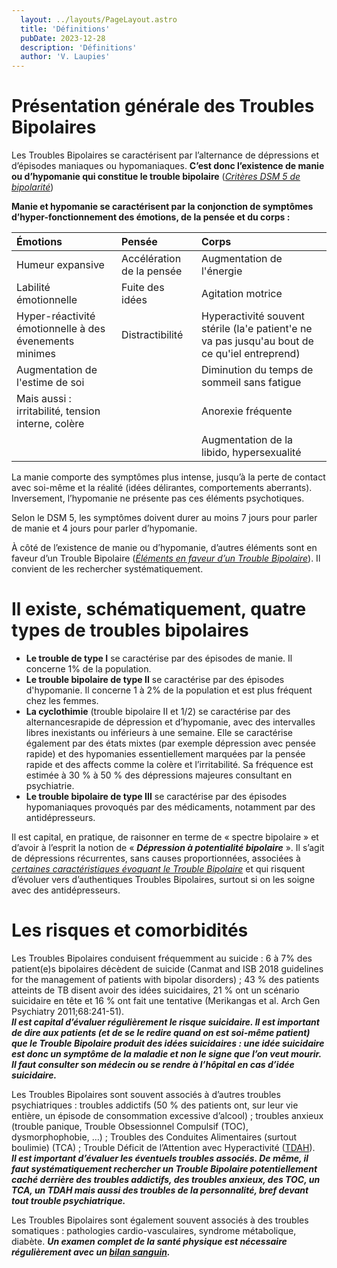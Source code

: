 ```yaml
---
  layout: ../layouts/PageLayout.astro
  title: 'Définitions'
  pubDate: 2023-12-28
  description: 'Définitions'
  author: 'V. Laupies'
---
```


# Présentation générale des Troubles Bipolaires

Les Troubles Bipolaires se caractérisent par l’alternance de dépressions et d’épisodes maniaques ou hypomaniaques. **C’est donc l’existence de manie ou d’hypomanie qui constitue le trouble bipolaire** ([_Critères DSM 5 de bipolarité_]())

**Manie et hypomanie se caractérisent par la conjonction de symptômes d’hyper-fonctionnement des émotions, de la pensée et du corps :**

|**Émotions**|**Pensée**|**Corps**|
|:---|:---|:---|
|Humeur expansive | Accélération de la pensée | Augmentation de l'énergie|
|Labilité émotionnelle | Fuite des idées | Agitation motrice|
|Hyper-réactivité émotionnelle à des évenements minimes | Distractibilité | Hyperactivité souvent stérile (la'e patient'e ne va pas jusqu'au bout de ce qu'iel entreprend)|
|Augmentation de l'estime de soi | | Diminution du temps de sommeil sans fatigue|
|Mais aussi : irritabilité, tension interne, colère | | Anorexie fréquente|
| | | Augmentation de la libido, hypersexualité|

<!-- ### _Pensée :_

- Accélération de la pensée
- Fuite des idées
- Distractibilité

### _Corps :_

- Augmentation de l'énergie
- Agitation motrice
- Hyperactivité souvent stérile (la'e patient'e ne va pas jusqu'au bout de ce qu'iel entreprend)
- Diminution du temps de sommeil sans fatigue
- Anorexie fréquente
- Augmentation de la libido, hypersexualité -->

La manie comporte des symptômes plus intense, jusqu’à la perte de contact avec soi-même et la réalité (idées délirantes, comportements aberrants). Inversement, l’hypomanie ne présente pas ces éléments psychotiques.

Selon le DSM 5, les symptômes doivent durer au moins 7 jours pour parler de manie et 4 jours pour parler d’hypomanie.

À côté de l’existence de manie ou d’hypomanie, d’autres éléments sont en faveur d’un Trouble Bipolaire ([_Éléments en faveur d’un Trouble Bipolaire_]()). Il convient de les rechercher systématiquement.

# Il existe, schématiquement, quatre types de troubles bipolaires

- **Le trouble de type I** se caractérise par des épisodes de manie. Il concerne 1% de la population.
- **Le trouble bipolaire de type II** se caractérise par des épisodes d'hypomanie. Il concerne 1 à 2% de la population et est plus fréquent chez les femmes.
- **La cyclothimie** (trouble bipolaire II et 1/2) se caractérise par des alternancesrapide de dépression et d’hypomanie, avec des intervalles libres inexistants ou inférieurs à une semaine. Elle se caractérise également par des états mixtes (par exemple dépression avec pensée rapide) et des hypomanies essentiellement marquées par la pensée rapide et des affects comme la colère et l’irritabilité. Sa fréquence est estimée à 30 % à 50 % des dépressions majeures consultant en psychiatrie.
- **Le trouble bipolaire de type III** se caractérise par des épisodes hypomaniaques provoqués par des médicaments, notamment par des antidépresseurs.

Il est capital, en pratique, de raisonner en terme de « spectre bipolaire » et d’avoir à l’esprit la notion de « ***Dépression à potentialité bipolaire*** ». Il s’agit de dépressions récurrentes, sans causes proportionnées, associées à [_certaines caractéristiques évoquant le Trouble Bipolaire_]() et qui risquent d’évoluer vers d’authentiques Troubles Bipolaires, surtout si on les soigne avec des antidépresseurs.

# Les risques et comorbidités

Les Troubles Bipolaires conduisent fréquemment au suicide : 6 à 7% des patient(e)s bipolaires décèdent de suicide (Canmat and ISB 2018 guidelines for the management of patients with bipolar disorders) ; 43 % des patients atteints de TB disent avoir des idées suicidaires, 21 % ont un scénario suicidaire en tête et 16 % ont fait une tentative (Merikangas et al. Arch Gen Psychiatry 2011;68:241-51).  
***Il est capital d’évaluer régulièrement le risque suicidaire. Il est important de dire aux patients (et de se le redire quand on est soi-même patient) que le Trouble Bipolaire produit des idées suicidaires : _une idée suicidaire est donc un symptôme de la maladie et non le signe que l’on veut mourir_. Il faut consulter son médecin ou se rendre à l’hôpital en cas d’idée suicidaire.***

Les Troubles Bipolaires sont souvent associés à d’autres troubles psychiatriques : troubles addictifs (50 % des patients ont, sur leur vie entière, un épisode de consommation excessive d’alcool) ; troubles anxieux (trouble panique, Trouble Obsessionnel Compulsif (TOC), dysmorphophobie, …) ; Troubles des Conduites Alimentaires (surtout boulimie) (TCA) ; Trouble Déficit de l’Attention avec Hyperactivité ([TDAH]()).  
***Il est important d’évaluer les éventuels troubles associés. De même, il faut systématiquement rechercher un Trouble Bipolaire potentiellement caché derrière des troubles addictifs, des troubles anxieux, des TOC, un TCA, un TDAH mais aussi des troubles de la personnalité, bref devant tout trouble psychiatrique.***

Les Troubles Bipolaires sont également souvent associés à des troubles somatiques : pathologies cardio-vasculaires, syndrome métabolique, diabète. ***Un examen complet de la santé physique est nécessaire régulièrement avec un [_bilan sanguin_]().***
